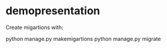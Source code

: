 # demopresentation

Create migartions with: 


python manage.py makemigartions
python manage.py migrate
